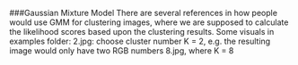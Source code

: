 ###Gaussian Mixture Model
There are several references in how people would use GMM for clustering images, where we are supposed to calculate the likelihood scores based upon the clustering results.
Some visuals in examples folder:
2.jpg: choose cluster number K = 2, e.g. the resulting image would only have two RGB numbers
8.jpg, where K = 8